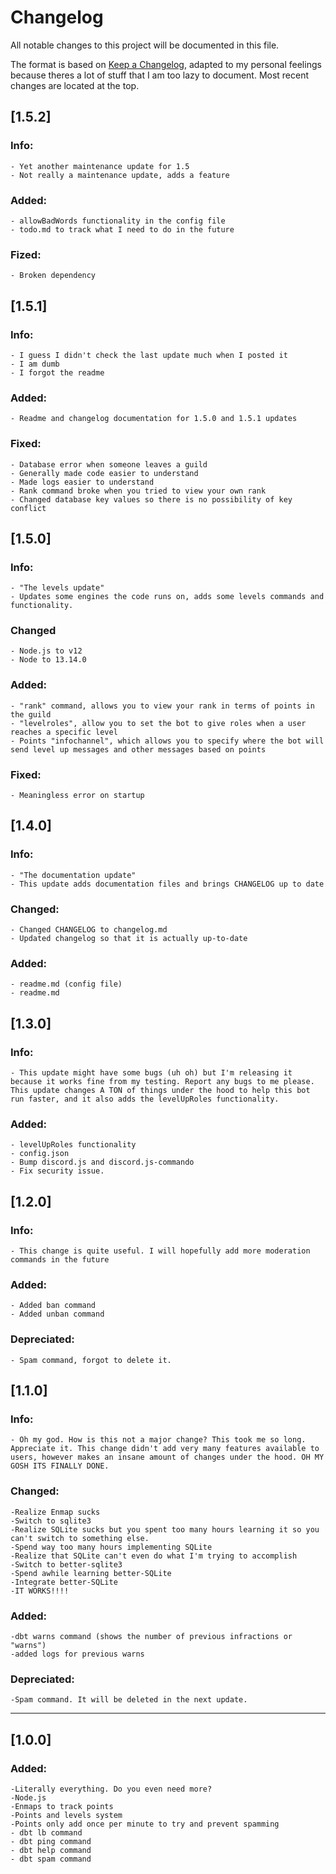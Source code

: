 # Changelog
All notable changes to this project will be documented in this file.

The format is based on [Keep a Changelog](https://keepachangelog.com/en/1.0.0/), adapted to my personal feelings because theres a lot of stuff that I am too lazy to document.
Most recent changes are located at the top.

## [1.5.2]

### Info: 
    - Yet another maintenance update for 1.5
    - Not really a maintenance update, adds a feature

### Added:
    - allowBadWords functionality in the config file
    - todo.md to track what I need to do in the future

### Fized:
    - Broken dependency

## [1.5.1]

### Info:
    - I guess I didn't check the last update much when I posted it
    - I am dumb
    - I forgot the readme

### Added:
    - Readme and changelog documentation for 1.5.0 and 1.5.1 updates

### Fixed:
    - Database error when someone leaves a guild
    - Generally made code easier to understand
    - Made logs easier to understand
    - Rank command broke when you tried to view your own rank
    - Changed database key values so there is no possibility of key conflict

## [1.5.0]

### Info:
    - "The levels update"
    - Updates some engines the code runs on, adds some levels commands and functionality.

### Changed
    - Node.js to v12
    - Node to 13.14.0

### Added:
    - "rank" command, allows you to view your rank in terms of points in the guild
    - "levelroles", allow you to set the bot to give roles when a user reaches a specific level
    - Points "infochannel", which allows you to specify where the bot will send level up messages and other messages based on points

### Fixed:
    - Meaningless error on startup

## [1.4.0]

### Info:
    - "The documentation update"
    - This update adds documentation files and brings CHANGELOG up to date

### Changed:
    - Changed CHANGELOG to changelog.md
    - Updated changelog so that it is actually up-to-date

### Added:
    - readme.md (config file)
    - readme.md

## [1.3.0]

### Info: 
    - This update might have some bugs (uh oh) but I'm releasing it because it works fine from my testing. Report any bugs to me please. This update changes A TON of things under the hood to help this bot run faster, and it also adds the levelUpRoles functionality.

### Added:
    - levelUpRoles functionality
    - config.json
    - Bump discord.js and discord.js-commando
    - Fix security issue.

## [1.2.0]

### Info: 
    - This change is quite useful. I will hopefully add more moderation commands in the future

### Added:
    - Added ban command
    - Added unban command

### Depreciated:
    - Spam command, forgot to delete it.

## [1.1.0]

### Info:
    - Oh my god. How is this not a major change? This took me so long. Appreciate it. This change didn't add very many features available to users, however makes an insane amount of changes under the hood. OH MY GOSH ITS FINALLY DONE.

### Changed:
    -Realize Enmap sucks
    -Switch to sqlite3
    -Realize SQLite sucks but you spent too many hours learning it so you can't switch to something else.
    -Spend way too many hours implementing SQLite
    -Realize that SQLite can't even do what I'm trying to accomplish
    -Switch to better-sqlite3
    -Spend awhile learning better-SQLite
    -Integrate better-SQLite
    -IT WORKS!!!!
    
### Added:
    -dbt warns command (shows the number of previous infractions or "warns")
    -added logs for previous warns
    
### Depreciated:
    -Spam command. It will be deleted in the next update.

-----------

## [1.0.0]

### Added:
    -Literally everything. Do you even need more?
    -Node.js
    -Enmaps to track points
    -Points and levels system
    -Points only add once per minute to try and prevent spamming
    - dbt lb command
    - dbt ping command
    - dbt help command
    - dbt spam command